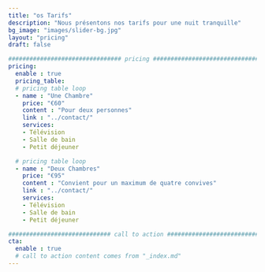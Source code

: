 ```yaml
---
title: "os Tarifs"
description: "Nous présentons nos tarifs pour une nuit tranquille"
bg_image: "images/slider-bg.jpg"
layout: "pricing"
draft: false

################################ pricing ################################
pricing:
  enable : true
  pricing_table:
  # pricing table loop
  - name : "Une Chambre"
    price: "€60"
    content : "Pour deux personnes"
    link : "../contact/"
    services:
    - Télévision
    - Salle de bain
    - Petit déjeuner

  # pricing table loop
  - name : "Deux Chambres"
    price: "€95"
    content : "Convient pour un maximum de quatre convives"
    link : "../contact/"
    services:
    - Télévision
    - Salle de bain
    - Petit déjeuner

############################# call to action #################################
cta:
  enable : true
  # call to action content comes from "_index.md"
---
```

